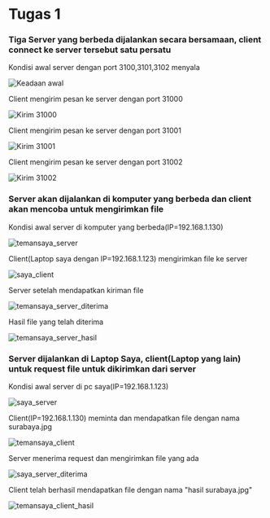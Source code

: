 <h1>Tugas 1</h1>

<h3>Tiga Server yang berbeda dijalankan secara bersamaan, client connect ke server tersebut satu persatu</h3>
<p>Kondisi awal server dengan port 3100,3101,3102 menyala</p>

![Keadaan awal](https://user-images.githubusercontent.com/45732575/75714107-a8ff3400-5cfd-11ea-9f75-dc0a44a01d9d.png)

<p>Client mengirim pesan ke server dengan port 31000</p>

![Kirim 31000](https://user-images.githubusercontent.com/45732575/75714148-bc120400-5cfd-11ea-808a-e3ae3b954b8f.png)

<p>Client mengirim pesan ke server dengan port 31001</P

![Kirim 31001](https://user-images.githubusercontent.com/45732575/75714176-cb914d00-5cfd-11ea-8384-b2a7898ec31d.png)

<p>Client mengirim pesan ke server dengan port 31002</p>

![Kirim 31002](https://user-images.githubusercontent.com/45732575/75714195-d51ab500-5cfd-11ea-95fd-4f1bb22a92ad.png)


<h3>Server akan dijalankan di komputer yang berbeda dan client akan mencoba untuk mengirimkan file</h3>

<p>Kondisi awal server di komputer yang berbeda(IP=192.168.1.130)</p>

![temansaya_server](https://user-images.githubusercontent.com/45732575/75715826-a81bd180-5d00-11ea-8819-81426ce4171c.jpg)


<p>Client(Laptop saya dengan IP=192.168.1.123) mengirimkan file ke server</p>

![saya_client](https://user-images.githubusercontent.com/45732575/75715418-f7153700-5cff-11ea-801a-76ff93b1dbd3.png)


<p>Server setelah mendapatkan kiriman file</p>

![temansaya_server_diterima](https://user-images.githubusercontent.com/45732575/75715624-49565800-5d00-11ea-86a4-fff29af89192.jpg)


<p>Hasil file yang telah diterima</p>

![temansaya_server_hasil](https://user-images.githubusercontent.com/45732575/75715679-6428cc80-5d00-11ea-9357-0b0184d99689.png)


<h3>Server dijalankan di Laptop Saya, client(Laptop yang lain) untuk request file untuk dikirimkan dari server</h3>
<p>Kondisi awal server di pc saya(IP=192.168.1.123)</p>

![saya_server](https://user-images.githubusercontent.com/45732575/75716132-32fccc00-5d01-11ea-919c-dfa31f09c4ef.png)


<p>Client(IP=192.168.1.130) meminta dan mendapatkan file dengan nama surabaya.jpg</p>

![temansaya_client](https://user-images.githubusercontent.com/45732575/75716284-748d7700-5d01-11ea-830d-2b46a9c128a9.jpg)

<p>Server menerima request dan mengirimkan file yang ada</p>

![saya_server_diterima](https://user-images.githubusercontent.com/45732575/75716527-eebdfb80-5d01-11ea-9d8e-c43260377b6d.png)

<p>Client telah berhasil mendapatkan file dengan nama "hasil surabaya.jpg"</p>

![temansaya_client_hasil](https://user-images.githubusercontent.com/45732575/75716594-17de8c00-5d02-11ea-9bf2-31cc50ea5b29.jpg)
